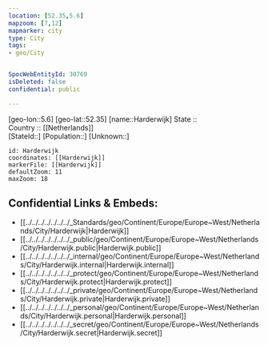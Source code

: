 ```yaml
---
location: [52.35,5.6] 
mapzoom: [7,12] 
mapmarker: city 
type: City
tags:
- geo/City


SpocWebEntityId: 30769
isDeleted: false
confidential: public

---
```

[geo-lon::5.6] 
[geo-lat::52.35] 
[name::Harderwijk] 
State ::  
Country :: [[Netherlands]]  
[StateId::] 
[Population::] 
[Unknown::] 


```leaflet
id: Harderwijk
coordinates: [[Harderwijk]] 
markerFile: [[Harderwijk]] 
defaultZoom: 11 
maxZoom: 18
```


## Confidential Links & Embeds: 
- [[../../../../../../../_Standards/geo/Continent/Europe/Europe~West/Netherlands/City/Harderwijk|Harderwijk]] 
- [[../../../../../../../_public/geo/Continent/Europe/Europe~West/Netherlands/City/Harderwijk.public|Harderwijk.public]] 
- [[../../../../../../../_internal/geo/Continent/Europe/Europe~West/Netherlands/City/Harderwijk.internal|Harderwijk.internal]] 
- [[../../../../../../../_protect/geo/Continent/Europe/Europe~West/Netherlands/City/Harderwijk.protect|Harderwijk.protect]] 
- [[../../../../../../../_private/geo/Continent/Europe/Europe~West/Netherlands/City/Harderwijk.private|Harderwijk.private]] 
- [[../../../../../../../_personal/geo/Continent/Europe/Europe~West/Netherlands/City/Harderwijk.personal|Harderwijk.personal]] 
- [[../../../../../../../_secret/geo/Continent/Europe/Europe~West/Netherlands/City/Harderwijk.secret|Harderwijk.secret]] 
